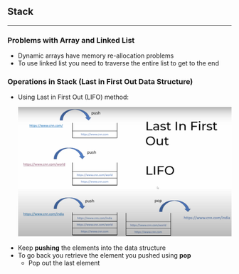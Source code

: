## Stack
---
### Problems with Array and Linked List
- Dynamic arrays have memory re-allocation problems
- To use linked list you need to traverse the entire list to get to the end
### Operations in Stack (Last in First Out Data Structure)
- Using Last in First Out (LIFO) method: <p align="center"><img src="Images/lifo.png" width="500"></p>
- Keep **pushing** the elements into the data structure
- To go back  you retrieve the element you pushed using **pop**
    - Pop out the last element
